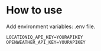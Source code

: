 ﻿# How to use
Add environment variables: .env file. 


```
LOCATIONIQ_API_KEY=YOURAPIKEY
OPENWEATHER_API_KEY=YOURAPIKEY
```

